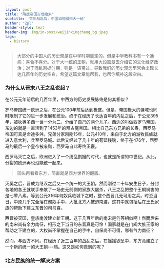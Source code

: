 ```yaml
---
layout: post
title: "隋唐帝国形成始末"
subtitle: '百年战乱后，中国如何回归大一统'
author: "Zpl"
header-style: text
header-img: img/in-post/weijinxingcheng_bg.jpeg
tags:
  - history
---
```


>大部分的中国人的历史观是在中学时期奠定的。但是中学教科书有一个通病：喜合不喜分。对于大一统的王朝，就用大段篇章去介绍它的文化经济政治；对于混乱割据时期，则是一语带过。导致我们的历史观念里常会出现长达几百年的历史空白。希望这篇文章能帮我，也帮你填补这段空白。

### 为什么从晋末八王之乱说起？


在公元元年前后的几百年里，中西方的历史发展脉络是何其相似？

罗马帝国统一欧洲之后，在公元100年前后达到极盛。但是，帝国极大的疆域也同时限制了它的进一步发展和统治。终于在经历了长达百年的内乱之后，于公元395年，被狄奥多西一世一分为二，分给了自己的两个儿子。西边的叫做西罗马帝国，东边的就是一直活到了1453年的拜占庭帝国。相比自己东方兄弟的长寿，西罗马帝国可真是命途多舛。兄弟分家刚刚15年，公元410年，来自于北方的游牧民族就进入意大利，兵至罗马城。此后又经过了几十年的苟延残喘，终于在476年，西罗马的最后一个皇帝被废黜，西罗马自此寿终正寝。


西罗马灭亡之后，欧洲进入了一个纷乱割据的时代，也就是所谓的中世纪。从此，分裂的欧洲再也没能统一起来。


>回头再看看东方，简直就是西方世界的翻版。


灭吴之后，晋成为继汉之后又一个统一的大王朝。然而刚过二十年安生日子，分封各地的各王就联手奉献了一场史无前例的家族大屠杀，八王之乱把整个王朝祸害的是七荤八素。等到公元316年匈奴兵临城下之时，整个西晋几无可用之兵。时至当日，中原几乎完全落在匈奴手中，大批北方人被迫南渡，这其中就包括后在王氏家族的帮助下建立东晋的司马睿。

西晋被灭国，皇族南渡建立新王朝。这于几百年后的南宋是何等相似啊！然而后来的南宋尚有余力南征，相形之下当日的东晋真是可怜！国家就是在门阀大族王家的帮助之下建立的，大权尚不掌握在自己的手中，自保尚不可得，哪有气力南征？


然而，与西方不同。在经历了近三百年的战乱之后，在摇摇欲坠中，东方竟建立了一个新的统一的大王朝---隋。这又是如何做到的呢？

### 北方民族的统一解决方案

